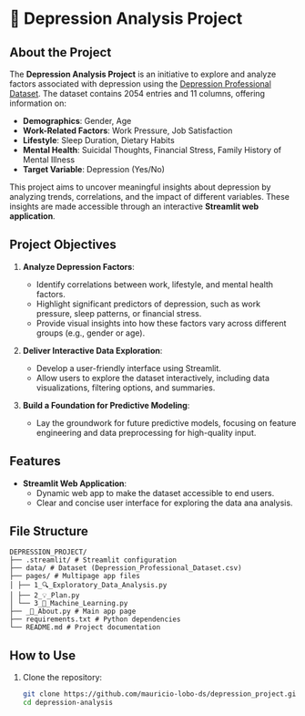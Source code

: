 # 🔹 Depression Analysis Project

## About the Project
The **Depression Analysis Project** is an initiative to explore and analyze factors associated with depression using the [Depression Professional Dataset](https://www.kaggle.com/datasets/ikynahidwin/depression-professional-dataset/data). The dataset contains 2054 entries and 11 columns, offering information on:
- **Demographics**: Gender, Age
- **Work-Related Factors**: Work Pressure, Job Satisfaction
- **Lifestyle**: Sleep Duration, Dietary Habits
- **Mental Health**: Suicidal Thoughts, Financial Stress, Family History of Mental Illness
- **Target Variable**: Depression (Yes/No)

This project aims to uncover meaningful insights about depression by analyzing trends, correlations, and the impact of different variables. These insights are made accessible through an interactive **Streamlit web application**.

## Project Objectives
1. **Analyze Depression Factors**:
   - Identify correlations between work, lifestyle, and mental health factors.
   - Highlight significant predictors of depression, such as work pressure, sleep patterns, or financial stress.
   - Provide visual insights into how these factors vary across different groups (e.g., gender or age).

2. **Deliver Interactive Data Exploration**:
   - Develop a user-friendly interface using Streamlit.
   - Allow users to explore the dataset interactively, including data visualizations, filtering options, and summaries.

3. **Build a Foundation for Predictive Modeling**:
   - Lay the groundwork for future predictive models, focusing on feature engineering and data preprocessing for high-quality input.

## Features
- **Streamlit Web Application**:
  - Dynamic web app to make the dataset accessible to end users.
  - Clear and concise user interface for exploring the data ana analysis.

## File Structure
```
DEPRESSION_PROJECT/
├── .streamlit/ # Streamlit configuration
├── data/ # Dataset (Depression_Professional_Dataset.csv)
├── pages/ # Multipage app files
│ ├── 1_🔍_Exploratory_Data_Analysis.py
│ ├── 2_💡_Plan.py
│ └── 3_🤖_Machine_Learning.py
├── _🔹_About.py # Main app page
├── requirements.txt # Python dependencies
└── README.md # Project documentation
```

## How to Use
1. Clone the repository:
   ```bash
   git clone https://github.com/mauricio-lobo-ds/depression_project.git
   cd depression-analysis
